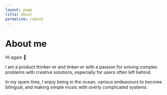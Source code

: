 ```yaml
---
layout: page
title: About
permalink: /about
---
```

# About me
Hi again 👋

I am a product thinker-er and tinker-er with a passion for solving complex problems with creative solutions, especially for users often left behind.

In my spare time, I enjoy being in the ocean, various endeavours to become bilingual, and making simple music with overly complicated systems.
